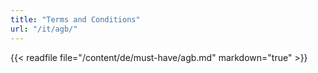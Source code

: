 ```yaml
---
title: "Terms and Conditions"
url: "/it/agb/"
---
```


{{< readfile file="/content/de/must-have/agb.md" markdown="true" >}}
